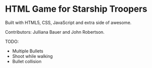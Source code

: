 # HTML Game for Starship Troopers

Built with HTML5, CSS, JavaScript and extra side of awesome.

Contributors: Julliana Bauer and John Robertson.



TODO:
  - Multiple Bullets
  - Shoot while walking
  - Bullet collision
